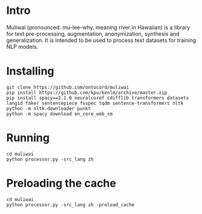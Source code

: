 # Intro
Muliwai (pronounced: mu-lee-why, meaning river in Hawaiian) is a library for text pre-processing, augmentation, anonymization, synthesis and generalization. It is intended to be used to process text datasets for training NLP models.

# Installing
```
git clone https://github.com/ontocord/muliwai
pip install https://github.com/kpu/kenlm/archive/master.zip
pip install spacy==2.1.0 neuralcoref cdifflib transformers datasets langid faker sentencepiece fsspec tqdm sentence-transformers nltk
python -m nltk.downloader punkt 
python -m spacy download en_core_web_sm
```

# Running
```
cd muliwai
python processor.py -src_lang zh
```


# Preloading the cache
```
cd muliwai
python processor.py -src_lang zh -preload_cache

```
